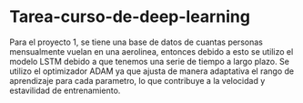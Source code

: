 # Tarea-curso-de-deep-learning

Para el proyecto 1, se tiene una base de datos de cuantas personas mensualmente vuelan en una aerolinea, entonces debido a esto
se utilizo el modelo LSTM debido a que tenemos una serie de tiempo a largo plazo. 
Se utilizo el optimizador ADAM ya que ajusta de manera adaptativa el rango de aprendizaje para cada parametro, lo que contribuye
a la velocidad y estavilidad de entrenamiento. 
